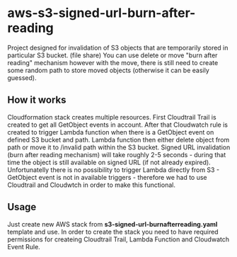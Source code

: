 # aws-s3-signed-url-burn-after-reading

Project designed for invalidation of S3 objects that are temporarily stored in particular S3 bucket. (file share)
You can use delete or move "burn after reading" mechanism however with the move, there is still need to create some
random path to store moved objects (otherwise it can be easily guessed).

## How it works
Cloudformation stack creates multiple resources. First Cloudtrail Trail is created to get all GetObject events in account. After that Cloudwatch rule is created to trigger Lambda function when there is a GetObject event on defined S3 bucket and path. Lambda function then either delete object from path or move it to /invalid path within the S3 bucket. Signed URL invalidation (burn after reading mechanism) will take roughly 2-5 seconds - during that time the object is still available on signed URL (if not already expired).
Unfortunatelly there is no possibility to trigger Lambda directly from S3 - GetObject event is not in available triggers - therefore we had to use Cloudtrail and Cloudwtch in order to make this functional.

## Usage
Just create new AWS stack from **s3-signed-url-burnafterreading.yaml** template and use.
In order to create the stack you need to have required permissions for createing Cloudtrail Trail, Lambda Function
and Cloudwatch Event Rule.
